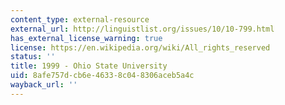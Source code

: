 ```yaml
---
content_type: external-resource
external_url: http://linguistlist.org/issues/10/10-799.html
has_external_license_warning: true
license: https://en.wikipedia.org/wiki/All_rights_reserved
status: ''
title: 1999 - Ohio State University
uid: 8afe757d-cb6e-4633-8c04-8306aceb5a4c
wayback_url: ''
---
```


